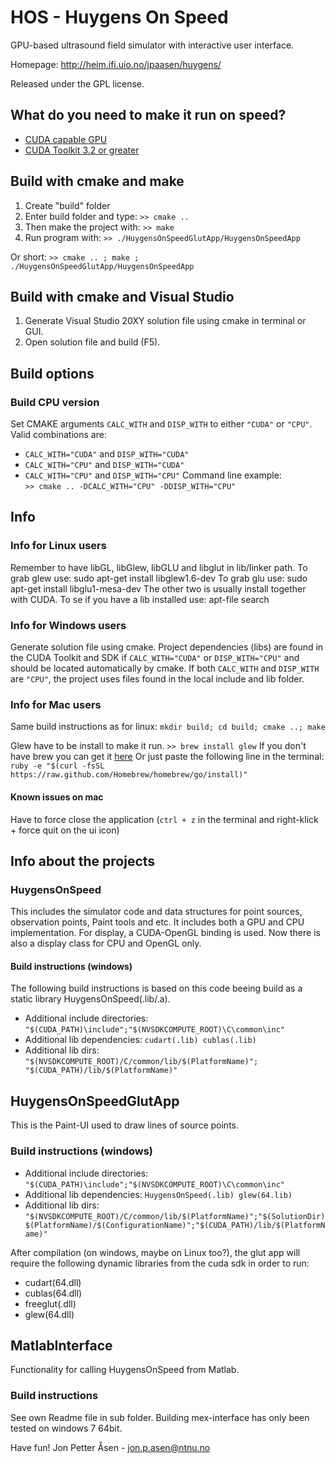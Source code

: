 # HOS - Huygens On Speed

GPU-based ultrasound field simulator with interactive user interface.

Homepage: http://heim.ifi.uio.no/jpaasen/huygens/

Released under the GPL license.

## What do you need to make it run on speed?
- [CUDA capable GPU](https://developer.nvidia.com/cuda-gpus)
- [CUDA Toolkit 3.2 or greater](https://developer.nvidia.com/cuda-downloads)

## Build with cmake and make
1. Create "build" folder
2. Enter build folder and type: `>> cmake ..`
3. Then make the project with: `>> make`
4. Run program with: `>> ./HuygensOnSpeedGlutApp/HuygensOnSpeedApp`

Or short: `>> cmake .. ; make ; ./HuygensOnSpeedGlutApp/HuygensOnSpeedApp`

## Build with cmake and Visual Studio
1. Generate Visual Studio 20XY solution file using cmake in terminal or GUI.
2. Open solution file and build (F5).

## Build options
### Build CPU version
Set CMAKE arguments `CALC_WITH` and `DISP_WITH` to either `"CUDA"` or `"CPU"`.
Valid combinations are:
 - `CALC_WITH="CUDA"` and `DISP_WITH="CUDA"`
 - `CALC_WITH="CPU"` and `DISP_WITH="CUDA"`
 - `CALC_WITH="CPU"` and `DISP_WITH="CPU"`
Command line example:  
`>> cmake .. -DCALC_WITH="CPU" -DDISP_WITH="CPU"`

## Info
### Info for Linux users
Remember to have libGL, libGlew, libGLU and libglut in lib/linker path.
To grab glew use: sudo apt-get install libglew1.6-dev
To grab glu use: sudo apt-get install libglu1-mesa-dev
The other two is usually install together with CUDA.
To se if you have a lib installed use: apt-file search <libGLU> 

### Info for Windows users
Generate solution file using cmake.
Project dependencies (libs) are found in the CUDA Toolkit and SDK if `CALC_WITH="CUDA"` or `DISP_WITH="CPU"` and should be located automatically by cmake. If both `CALC_WITH` and `DISP_WITH` are `"CPU"`, the project uses files found in the local include and lib folder.

### Info for Mac users
Same build instructions as for linux: `mkdir build; cd build; cmake ..; make`

Glew have to be install to make it run.
`>> brew install glew`
If you don't have brew you can get it [here](http://brew.sh)
Or just paste the following line in the terminal: `ruby -e "$(curl -fsSL https://raw.github.com/Homebrew/homebrew/go/install)"`

#### Known issues on mac
Have to force close the application (`ctrl + z` in the terminal and right-klick + force quit on the ui icon)

## Info about the projects

### HuygensOnSpeed
This includes the simulator code and data structures for point sources, observation points, Paint tools and etc. It includes both a GPU and CPU implementation. For display, a CUDA-OpenGL binding is used. Now there is also a display class for CPU and OpenGL only.

#### Build instructions (windows)
The following build instructions is based on this code beeing build as a static library HuygensOnSpeed(.lib/.a).
* Additional include directories: `"$(CUDA_PATH)\include";"$(NVSDKCOMPUTE_ROOT)\C\common\inc"`
* Additional lib dependencies: `cudart(.lib) cublas(.lib)`
* Additional lib dirs: `"$(NVSDKCOMPUTE_ROOT)/C/common/lib/$(PlatformName)"; "$(CUDA_PATH)/lib/$(PlatformName)"`

## HuygensOnSpeedGlutApp
This is the Paint-UI used to draw lines of source points.

### Build instructions (windows)
* Additional include directories: `"$(CUDA_PATH)\include";"$(NVSDKCOMPUTE_ROOT)\C\common\inc"`
* Additional lib dependencies: `HuygensOnSpeed(.lib) glew(64.lib)`
* Additional lib dirs: `"$(NVSDKCOMPUTE_ROOT)/C/common/lib/$(PlatformName)";"$(SolutionDir)$(PlatformName)/$(ConfigurationName)";"$(CUDA_PATH)/lib/$(PlatformName)"`

After compilation (on windows, maybe on Linux too?), the glut app will require the following dynamic libraries from the cuda sdk in order to run: 
* cudart(64.dll)
* cublas(64.dll) 
* freeglut(.dll)
* glew(64.dll)

## MatlabInterface
Functionality for calling HuygensOnSpeed from Matlab.

### Build instructions
See own Readme file in sub folder. Building mex-interface has only been tested on windows 7 64bit.

Have fun!
Jon Petter Åsen - jon.p.asen@ntnu.no

